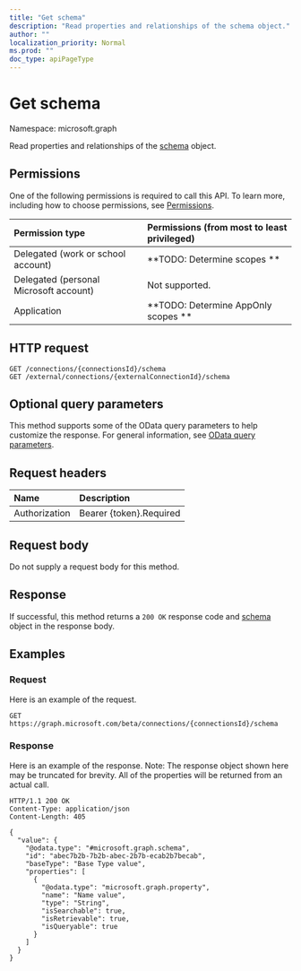```yaml
---
title: "Get schema"
description: "Read properties and relationships of the schema object."
author: ""
localization_priority: Normal
ms.prod: ""
doc_type: apiPageType
---
```


# Get schema

Namespace: microsoft.graph

Read properties and relationships of the [schema](../resources/schema.md) object.

## Permissions
One of the following permissions is required to call this API. To learn more, including how to choose permissions, see [Permissions](/concepts/permissions-reference.md).

|Permission type|Permissions (from most to least privileged)|
|:---|:---|
|Delegated (work or school account)|**TODO: Determine scopes **|
|Delegated (personal Microsoft account)|Not supported.|
|Application|**TODO: Determine AppOnly scopes **|

## HTTP request
<!-- {
  "blockType": "ignored"
}
-->
``` http
GET /connections/{connectionsId}/schema
GET /external/connections/{externalConnectionId}/schema
```

## Optional query parameters
This method supports some of the OData query parameters to help customize the response. For general information, see [OData query parameters](/graph/query-parameters).

## Request headers
|Name|Description|
|:---|:---|
|Authorization|Bearer {token}.Required|

## Request body
Do not supply a request body for this method.

## Response
If successful, this method returns a `200 OK` response code and [schema](../resources/schema.md) object in the response body.

## Examples

### Request
Here is an example of the request.
<!-- {
  "blockType": "request",
  "name": "get_schema"
}
-->
``` http
GET https://graph.microsoft.com/beta/connections/{connectionsId}/schema
```

### Response
Here is an example of the response. Note: The response object shown here may be truncated for brevity. All of the properties will be returned from an actual call.
<!-- {
  "blockType": "response",
  "truncated": true,
  "@odata.type": "microsoft.graph.schema"
}
-->
``` http
HTTP/1.1 200 OK
Content-Type: application/json
Content-Length: 405

{
  "value": {
    "@odata.type": "#microsoft.graph.schema",
    "id": "abec7b2b-7b2b-abec-2b7b-ecab2b7becab",
    "baseType": "Base Type value",
    "properties": [
      {
        "@odata.type": "microsoft.graph.property",
        "name": "Name value",
        "type": "String",
        "isSearchable": true,
        "isRetrievable": true,
        "isQueryable": true
      }
    ]
  }
}
```

